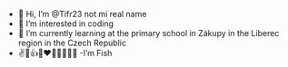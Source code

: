 - 👋 Hi, I’m @Tifr23 not mi real name
- 👀 I’m interested in coding
- 🌱 I’m currently learning at the primary school in Zákupy in the Liberec region in the Czech Republic
- ✌🤞👍😆❤🧡💛💚💙💜
-I’m Fish

<!---
Tifr23/Tifr23 is a ✨ special ✨ repository because its `README.md` (this file) appears on your GitHub profile.
You can click the Preview link to take a look at your changes.
--->
